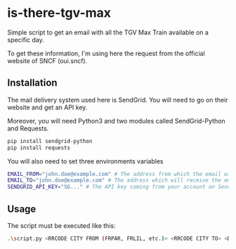 # is-there-tgv-max
Simple script to get an email with all the TGV Max Train available on a specific day.

To get these information, I'm using here the request from the official website of SNCF (oui.sncf).

## Installation

The mail delivery system used here is SendGrid. You will need to go on their website and get an API key.

Moreover, you will need Python3 and two modules called SendGrid-Python and Requests.

```bash
pip install sendgrid-python
pip install requests
``` 

You will also need to set three environments variables

```bash
EMAIL_FROM="john.doe@example.com" # The address from which the email will be sent
EMAIL_TO="john.doe@example.com" # The address which will receive the email
SENDGRID_API_KEY="SG..." # The API key coming from your account on Send Grid.
```

## Usage

The script must be executed like this:
```bash 
.\script.py <RRCODE CITY FROM (FRPAR, FRLIL, etc.)> <RRCODE CITY TO> <DATE (YYYY-mm-DD)>
```


